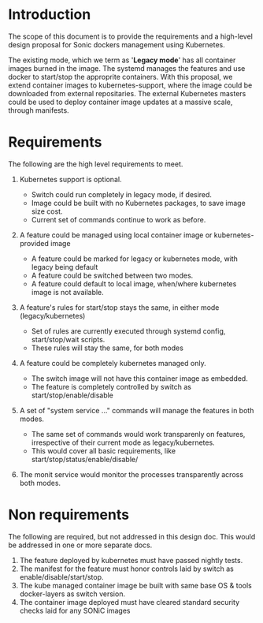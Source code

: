 # Introduction
The scope of this document is to provide the requirements and a high-level design proposal for Sonic dockers management using Kubernetes. 

The existing mode, which we term as '**Legacy mode**' has all container images burned in the image. The systemd manages the features and use docker to start/stop the approprite containers. With this proposal, we extend container images to kubernetes-support, where the image could be downloaded from external repositaries. The external Kubernetes masters could be used to deploy container image updates at a massive scale, through manifests.

# Requirements
The following are the high level requirements to meet.
1. Kubernetes support is optional.
    * Switch could run completely in legacy mode, if desired.
    * Image could be built with no Kubernetes packages, to save image size cost.
    * Current set of commands continue to work as before.
    
2. A feature could be managed using local container image or kubernetes-provided image
    * A feature could be marked for legacy or kubernetes mode, with legacy being default
    * A feature could be switched between two modes.
    * A feature could default to local image, when/where kubernetes image is not available.
    
3. A feature's rules for start/stop stays the same, in either mode (legacy/kubernetes)
    * Set of rules are currently executed through systemd config, start/stop/wait scripts.
    * These rules will stay the same, for both modes
    
4. A feature could be completely kubernetes managed only.
    * The switch image will not have this container image as embedded.
    * The feature is completely controlled by switch as start/stop/enable/disable
    
5. A set of "system service ..." commands will manage the features in both modes.
    * The same set of commands would work transparenly on features, irrespective of their current mode as legacy/kubernetes.
    * This would cover all basic requirements, like start/stop/status/enable/disable/<more as deemed as necessary>
    
6. The monit service would monitor the processes transparently across both modes.



# Non requirements
The following are required, but not addressed in this design doc. This would be addressed in one or more separate docs.

1. The feature deployed by kubernetes must have passed nightly tests.
2. The manifest for the feature must honor controls laid by switch as enable/disable/start/stop.
3. The kube managed container image be built with same base OS & tools docker-layers as switch version.
4. The container image deployed must have cleared standard security checks laid for any SONiC images

    
